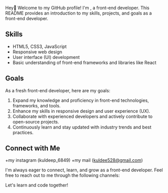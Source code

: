 Hey👋 Welcome to my GitHub profile! I'm <Kuldeep>, a front-end developer. This README provides an introduction to my skills, projects, and goals as a front-end developer.

## Skills

- HTML5, CSS3, JavaScript
- Responsive web design
- User interface (UI) development
- Basic understanding of front-end frameworks and libraries like React 



## Goals

As a fresh front-end developer, here are my goals:

1. Expand my knowledge and proficiency in front-end technologies, frameworks, and tools.
2. Enhance my skills in responsive design and user experience (UX).
3. Collaborate with experienced developers and actively contribute to open-source projects.
4. Continuously learn and stay updated with industry trends and best practices.

## Connect with Me

+my instagram (kuldeep_6849)
+my mail (kuldee528@gmail.com)


I'm always eager to connect, learn, and grow as a front-end developer. Feel free to reach out to me through the following channels:



Let's learn and code together!

<!---
kuldeep536/kuldeep536 is a ✨ special ✨ repository because its `README.md` (this file) appears on your GitHub profile.
You can click the Preview link to take a look at your changes.
--->

